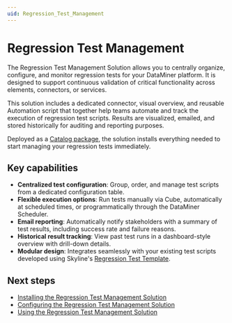```yaml
---
uid: Regression_Test_Management
---
```


# Regression Test Management

The Regression Test Management Solution allows you to centrally organize, configure, and monitor regression tests for your DataMiner platform. It is designed to support continuous validation of critical functionality across elements, connectors, or services.

This solution includes a dedicated connector, visual overview, and reusable Automation script that together help teams automate and track the execution of regression test scripts. Results are visualized, emailed, and stored historically for auditing and reporting purposes.

Deployed as a [Catalog package](https://catalog.dataminer.services/details/74ddb623-f9fb-4a99-acee-0965ba495e2d), the solution installs everything needed to start managing your regression tests immediately.

## Key capabilities

- **Centralized test configuration**: Group, order, and manage test scripts from a dedicated configuration table.
- **Flexible execution options**: Run tests manually via Cube, automatically at scheduled times, or programmatically through the DataMiner Scheduler.
- **Email reporting**: Automatically notify stakeholders with a summary of test results, including success rate and failure reasons.
- **Historical result tracking**: View past test runs in a dashboard-style overview with drill-down details.
- **Modular design**: Integrates seamlessly with your existing test scripts developed using Skyline's [Regression Test Template](https://github.com/SkylineCommunications/Skyline.DataMiner.GithubTemplate.RegressionTest).

## Next steps

- [Installing the Regression Test Management Solution](xref:Installing_the_Regression_Test_Management_Solution)
- [Configuring the Regression Test Management Solution](xref:Configuring_the_Regression_Test_Management_Solution)
- [Using the Regression Test Management Solution](xref:Using_the_Regression_Test_Management_Solution)

